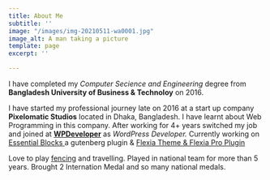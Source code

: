 ```yaml
---
title: About Me
subtitle: ''
image: "/images/img-20210511-wa0001.jpg"
image_alt: A man taking a picture
template: page
excerpt: ''

---
```

I have completed my _Computer Secience and Engineering_ degree from **Bangladesh University of Business & Technoloy** on 2016.

  
I have started my professional journey late on 2016 at a start up company **Pixelomatic Studios** located in Dhaka, Bangladesh. I have learnt about Web Programming in this company. After working for 4+ years switched my job and joined at [**WPDeveloper**](https://wpdeveloper.net/) as _WordPress Developer._ Currently working on [Essential Blocks ](https://essential-blocks.com/)a gutenberg plugin & [Flexia Theme & Flexia Pro Plugin](https://wpdeveloper.net/themes/flexia/)

Love to play [fencing](https://youtu.be/69VJIjKX_lE "Fencing Introduction") and travelling. Played in national team for more than 5 years. Brought 2 Internation Medal and so many national medals. [](https://wpdeveloper.net/themes/flexia/)